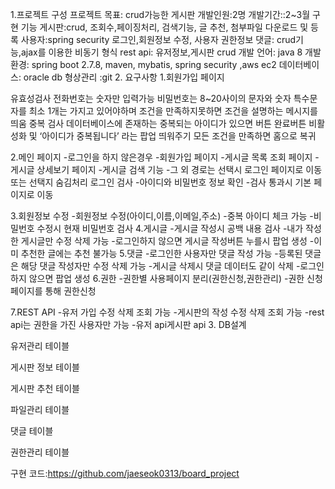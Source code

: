 1.프로젝트 구성
프로젝트 목표: crud가능한 게시판
개발인원:2명
개발기간::2~3월
구현 기능
게시판:crud, 조회수,페이징처리, 검색기능, 글 추천, 첨부파일 다운로드 및 등록
사용자:spring security 로그인,회원정보 수정, 사용자 권한정보
댓글: crud기능,ajax를 이용한 비동기 형식
rest api: 유저정보,게시판 crud
개발 언어: java 8
개발환경: spring boot 2.7.8, maven, mybatis, spring security ,aws ec2
데이터베이스: oracle db
형상관리 :git
 2. 요구사항
1.회원가입 페이지

유효성검사
전화번호는 숫자만 입력가능
비밀번호는 8~20사이의 문자와 숫자 특수문자를 최소 1개는 가지고 있어야하며 조건을 만족하지못하면 조건을 설명하는 메시지를 띄움
중복 검사
데이터베이스에 존재하는 중복되는 아이디가 있으면 버튼 완료버튼 비활성화 및 ‘아이디가 중복됩니다’ 라는 팝업 띄워주기 
모든 조건을 만족하면 홈으로 복귀

2.메인 페이지
-로그인을 하지 않은경우
-회원가입 페이지
-게시글 목록 조회 페이지
-게시글 상세보기 페이지
-게시글 검색 기능
-그 외 경로는 선택시 로그인 페이지로 이동 또는 선택지 숨김처리
로그인 검사
-아이디와 비밀번호 정보 확인
-검사 통과시 기본 페이지로 이동


 3.회원정보 수정
-회원정보 수정(아이디,이름,이메일,주소) 
-중복 아이디 체크 가능
-비밀번호 수정시 현재 비밀번호 검사
4.게시글
-게시글 작성시 공백 내용 검사
-내가 작성한 게시글만 수정 삭제 가능
-로그인하지 않으면 게시글 작성버튼 누를시 팝업 생성
-이미 추천한 글에는 추천 불가능
5.댓글
-로그인한 사용자만 댓글 작성 가능
-등록된 댓글은 해당 댓글 작성자만 수정 삭제 가능
-게시글 삭제시 댓글 데이터도 같이 삭제
-로그인하지 않으면 팝업 생성
6.권한
-권한별 사용페이지 분리(권한신청,권한관리)
-권한 신청 페이지를 통해 권한신청

7.REST API
-유저 가입 수정 삭제 조회  가능 
-게시판의 작성 수정 삭제 조회 가능 
-rest api는 권한을 가진 사용자만 가능
-유저 api게시판 api
 3. DB설계

유저관리 테이블

게시판 정보 테이블

게시판 추천 테이블


파일관리 테이블

댓글 테이블

권한관리 테이블



구현 코드:https://github.com/jaeseok0313/board_project

